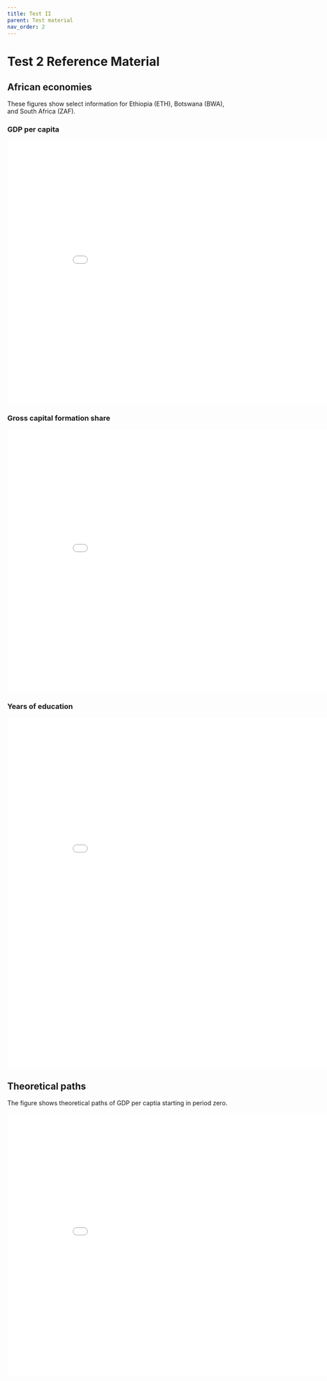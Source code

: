 ```yaml
---
title: Test II
parent: Test material
nav_order: 2
---
```


# Test 2 Reference Material

## African economies
These figures show select information for Ethiopia (ETH), Botswana (BWA), and South Africa (ZAF). 

### GDP per capita

<iframe width="900" height="600" frameborder="0" scrolling="no" src="//plotly.com/~dvollrath/137.embed"></iframe>

### Gross capital formation share

<iframe width="900" height="600" frameborder="0" scrolling="no" src="//plotly.com/~dvollrath/139.embed"></iframe>

### Years of education

<iframe width="900" height="800" frameborder="0" scrolling="no" src="//plotly.com/~dvollrath/141.embed"></iframe>

## Theoretical paths
The figure shows theoretical paths of GDP per captia starting in period zero.

<iframe width="900" height="600" frameborder="0" scrolling="no" src="//plotly.com/~dvollrath/143.embed"></iframe>